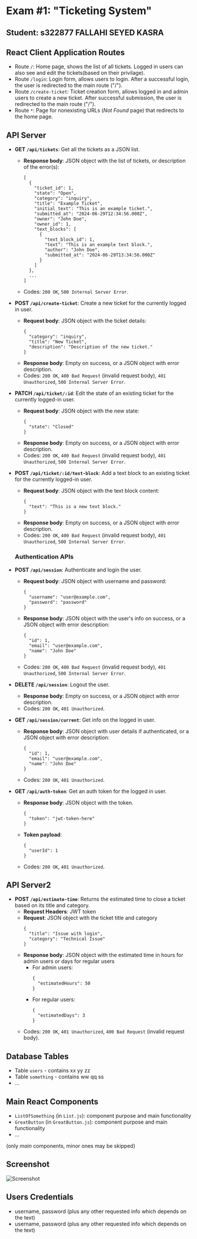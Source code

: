 # Exam #1: "Ticketing System"

## Student: s322877 FALLAHI SEYED KASRA

## React Client Application Routes

- Route `/`: Home page, shows the list of all tickets. Logged in users can also see and edit the tickets(based on their privilage).
- Route `/login`: Login form, allows users to login. After a successful login, the user is redirected to the main route ("/").
- Route `/create-ticket`: Ticket creation form, allows logged in and admin users to create a new ticket. After successful submission, the user is redirected to the main route ("/").
- Route `*`: Page for nonexisting URLs (_Not Found_ page) that redirects to the home page.

## API Server

- **GET `/api/tickets`**: Get all the tickets as a JSON list.

  - **Response body**: JSON object with the list of tickets, or description of the error(s):
    ```
    [
      {
        "ticket_id": 1,
        "state": "Open",
        "category": "inquiry",
        "title": "Example Ticket",
        "initial_text": "This is an example ticket.",
        "submitted_at": "2024-06-29T12:34:56.000Z",
        "owner": "John Doe",
        "owner_id": 1,
        "text_blocks": [
          {
            "text_block_id": 1,
            "text": "This is an example text block.",
            "author": "John Doe",
            "submitted_at": "2024-06-29T13:34:56.000Z"
          }
        ]
      },
      ...
    ]
    ```
  - Codes: `200 OK`, `500 Internal Server Error`.

- **POST `/api/create-ticket`**: Create a new ticket for the currently logged in user.

  - **Request body**: JSON object with the ticket details:
    ```
    {
      "category": "inquiry",
      "title": "New Ticket",
      "description": "Description of the new ticket."
    }
    ```
  - **Response body**: Empty on success, or a JSON object with error description.
  - Codes: `200 OK`, `400 Bad Request` (invalid request body), `401 Unauthorized`, `500 Internal Server Error`.

- **PATCH `/api/ticket/:id`**: Edit the state of an existing ticket for the currently logged-in user.

  - **Request body**: JSON object with the new state:
    ```
    {
      "state": "Closed"
    }
    ```
  - **Response body**: Empty on success, or a JSON object with error description.
  - Codes: `200 OK`, `400 Bad Request` (invalid request body), `401 Unauthorized`, `500 Internal Server Error`.

- **POST `/api/ticket/:id/text-block`**: Add a text block to an existing ticket for the currently logged-in user.

  - **Request body**: JSON object with the text block content:
    ```
    {
      "text": "This is a new text block."
    }
    ```
  - **Response body**: Empty on success, or a JSON object with error description.
  - Codes: `200 OK`, `400 Bad Request` (invalid request body), `401 Unauthorized`, `500 Internal Server Error`.

  ### Authentication APIs

* **POST `/api/session`**: Authenticate and login the user.

  - **Request body**: JSON object with username and password:
    ```
    {
      "username": "user@example.com",
      "password": "password"
    }
    ```
  - **Response body**: JSON object with the user's info on success, or a JSON object with error description:
    ```
    {
      "id": 1,
      "email": "user@example.com",
      "name": "John Doe"
    }
    ```
  - Codes: `200 OK`, `400 Bad Request` (invalid request body), `401 Unauthorized`, `500 Internal Server Error`.

* **DELETE `/api/session`**: Logout the user.

  - **Response body**: Empty on success, or a JSON object with error description.
  - Codes: `200 OK`, `401 Unauthorized`.

* **GET `/api/session/current`**: Get info on the logged in user.

  - **Response body**: JSON object with user details if authenticated, or a JSON object with error description:
    ```
    {
      "id": 1,
      "email": "user@example.com",
      "name": "John Doe"
    }
    ```
  - Codes: `200 OK`, `401 Unauthorized`.

* **GET `/api/auth-token`**: Get an auth token for the logged in user.
  - **Response body**: JSON object with the token.
    ```
    {
      "token": "jwt-token-here"
    }
    ```
  - **Token payload**:
    ```
    {
      "userId": 1
    }
    ```
  - Codes: `200 OK`, `401 Unauthorized`.

## API Server2

- **POST `/api/estimate-time`**: Returns the estimated time to close a ticket based on its title and category.
  - **Request Headers**: JWT token
  - **Request**: JSON object with the ticket title and category
    ```
    {
      "title": "Issue with login",
      "category": "Technical Issue"
    }
    ```
  - **Response body**: JSON object with the estimated time in hours for admin users or days for regular users
    - For admin users:
      ```
      {
        "estimatedHours": 50
      }
      ```
    - For regular users:
      ```
      {
        "estimatedDays": 3
      }
      ```
  - Codes: `200 OK`, `401 Unauthorized`, `400 Bad Request` (invalid request body).

## Database Tables

- Table `users` - contains xx yy zz
- Table `something` - contains ww qq ss
- ...

## Main React Components

- `ListOfSomething` (in `List.js`): component purpose and main functionality
- `GreatButton` (in `GreatButton.js`): component purpose and main functionality
- ...

(only _main_ components, minor ones may be skipped)

## Screenshot

![Screenshot](./img/screenshot.png)

## Users Credentials

- username, password (plus any other requested info which depends on the text)
- username, password (plus any other requested info which depends on the text)
